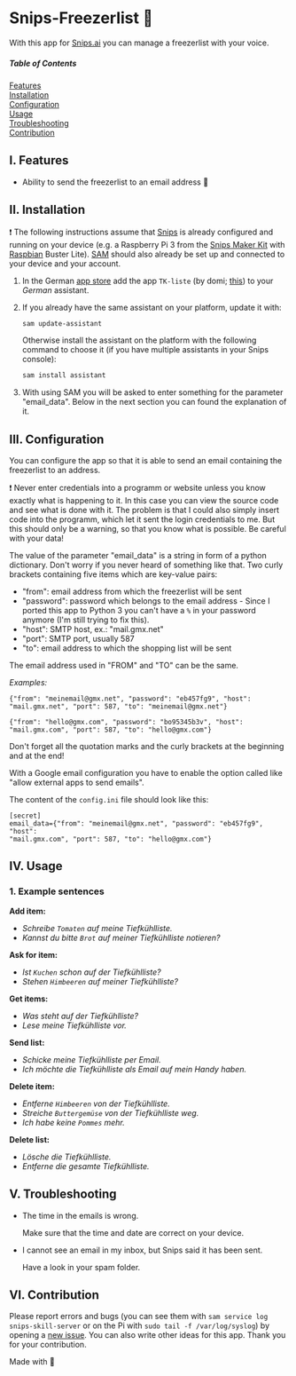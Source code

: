 # Snips-Freezerlist :memo:
With this app for [Snips.ai](https://snips.ai/) you can manage a freezerlist with your voice.

##### Table of Contents  
[Features](#i-features)  
[Installation](#ii-installation)  
[Configuration](#iii-configuration)  
[Usage](#iv-usage)  
[Troubleshooting](#v-troubleshooting)  
[Contribution](#vi-contribution)  


## I. Features

- Ability to send the freezerlist to an email address :postal_horn:

## II. Installation

:exclamation: The following instructions assume that [Snips](https://snips.gitbook.io/documentation/snips-basics) is
already configured and running on your device (e.g. a Raspberry Pi 3 from the 
[Snips Maker Kit](https://www.seeedstudio.com/snips.html) with 
[Raspbian](https://www.raspberrypi.org/downloads/raspbian/) Buster Lite). 
[SAM](https://snips.gitbook.io/getting-started/installation) should
also already be set up and connected to your device and your account.

1. In the German [app store](https://console.snips.ai/) add the
app `TK-liste` (by domi; [this](https://console.snips.ai/store/de/skill_Va52B5v45GB)) to
your *German* assistant.

2. If you already have the same assistant on your platform, update it with:
      ```bash
      sam update-assistant
      ```
      
   Otherwise install the assistant on the platform with the following command to
   choose it (if you have multiple assistants in your Snips console):
      ```bash
      sam install assistant
      ```

3. With using SAM you will be asked to enter something
for the parameter "email_data". Below in the next section you 
can found the explanation of it.
    
## III. Configuration

You can configure the app so that it is able to send an email
containing the freezerlist to an address.

:exclamation: Never enter credentials into a programm or website unless you know exactly what is happening to it.
In this case you can view the source code and see what is done
with it. The problem is that I could also simply insert code into the programm, which let it sent the login credentials
to me. But this should only be a warning, so that you know what is possible.
Be careful with your data!

The value of the parameter "email_data" is a string in form of a python dictionary.
Don't worry if you never heard of something like that.
Two curly brackets containing five items which are key-value pairs:
- "from": email address from which the freezerlist will be sent
- "password": password which belongs to the email address - Since I ported this app to Python 3 you can't have a `%` in
   your password anymore (I'm still trying to fix this).
- "host": SMTP host, ex.: "mail.gmx.net"
- "port": SMTP port, usually 587
- "to": email address to which the shopping list will be sent

The email address used in "FROM" and "TO" can be the same.

*Examples:*

`{"from": "meinemail@gmx.net", "password": "eb457fg9", "host":
"mail.gmx.net", "port": 587, "to": "meinemail@gmx.net"}`

`{"from": "hello@gmx.com", "password": "bo95345b3v", "host":
"mail.gmx.com", "port": 587, "to": "hello@gmx.com"}`

Don't forget all the quotation marks and the curly brackets at the beginning and at the end!

With a Google email configuration you have to enable the option called like "allow external apps to send emails".

The content of the `config.ini` file should look like this:

```
[secret]
email_data={"from": "meinemail@gmx.net", "password": "eb457fg9", "host":
"mail.gmx.com", "port": 587, "to": "hello@gmx.com"}
```

## IV. Usage

### 1. Example sentences

**Add item:**

- *Schreibe `Tomaten` auf meine Tiefkühlliste.*
- *Kannst du bitte `Brot` auf meiner Tiefkühlliste notieren?*

**Ask for item:**

- *Ist `Kuchen` schon auf der Tiefkühlliste?*
- *Stehen `Himbeeren` auf meiner Tiefkühlliste?*

**Get items:**

- *Was steht auf der Tiefkühlliste?*
- *Lese meine Tiefkühlliste vor.*

**Send list:**

- *Schicke meine Tiefkühlliste per Email.*
- *Ich möchte die Tiefkühlliste als Email auf mein Handy haben.*

**Delete item:**

- *Entferne `Himbeeren` von der Tiefkühlliste.*
- *Streiche `Buttergemüse` von der Tiefkühlliste weg.*
- *Ich habe keine `Pommes` mehr.*

**Delete list:**

- *Lösche die Tiefkühlliste.*
- *Entferne die gesamte Tiefkühlliste.*


## V. Troubleshooting

- The time in the emails is wrong.

    Make sure that the time and date are correct on your device.
    
- I cannot see an email in my inbox, but Snips said it has been sent.
    
    Have a look in your spam folder.

## VI. Contribution

Please report errors and bugs (you can see them with `sam service log snips-skill-server` or on the Pi
with `sudo tail -f /var/log/syslog`) by opening
a [new issue](https://github.com/MrJohnZoidberg/Snips-Freezerlist/issues/new).
You can also write other ideas for this app. Thank you for your contribution.

Made with :blue_heart:
